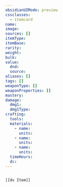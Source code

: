 ```yaml
---
obsidianUIMode: preview
cssclasses:
  - itemcard
name: 
image: 
sources: []
itemType: 
itemBase: 
rarity: 
weight: 
bulk: 
value:
  dnd: 
  source: 
aliases: []
tags: []
weaponType: []
weaponProperties: []
mastery: 
damage:
  dmg1: 
  dmg1Type: 
crafting:
  tools: 
  materials:
    - name: 
      units: 
    - name: 
      units: 
    - name: 
      units: 
  timeHours: 
  dc: 
---
```


```meta-bind-embed

[[dv Item]]

```